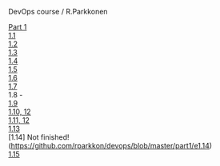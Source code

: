DevOps course / R.Parkkonen

[Part 1](https://github.com/rparkkon/devops/tree/master/part1)
<BR>
[1.1](https://github.com/rparkkon/devops/blob/master/part1/exercise.101.txt)
<BR>
[1.2](https://github.com/rparkkon/devops/blob/master/part1/exercise.102.txt)
<BR>
[1.3](https://github.com/rparkkon/devops/blob/master/part1/exercise.103.txt)
<BR>
[1.4](https://github.com/rparkkon/devops/blob/master/part1/exercise.104.txt)
<BR>
[1.5](https://github.com/rparkkon/devops/blob/master/part1/exercise.105.txt)
<BR>
[1.6](https://github.com/rparkkon/devops/blob/master/part1/e1.6)
<BR>
[1.7](https://github.com/rparkkon/devops/blob/master/part1/e1.7)
<BR>
1.8 -
<BR>
[1.9](https://github.com/rparkkon/devops/blob/master/part1/exercise.109.txt)
<BR>
[1.10, 12](https://github.com/rparkkon/devops/blob/master/part1/e1.10)
<BR>
[1.11, 12](https://github.com/rparkkon/devops/blob/master/part1/e1.11)
<BR>
[1.13](https://github.com/rparkkon/devops/blob/master/part1/e1.13)
<BR>
[1.14] Not finished! (https://github.com/rparkkon/devops/blob/master/part1/e1.14)
<BR>
[1.15](https://github.com/rparkkon/devops/blob/master/part1/e1.15)
<BR>